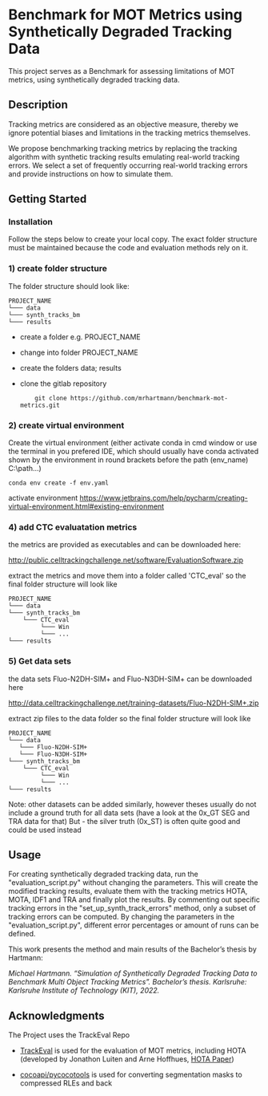 # Benchmark for MOT Metrics using Synthetically Degraded Tracking Data

This project serves as a Benchmark for assessing limitations of MOT metrics, using synthetically degraded tracking data. 


## Description
Tracking metrics are considered as an objective measure, thereby we ignore potential
biases and limitations in the tracking metrics themselves.

We propose benchmarking tracking metrics by replacing the tracking algorithm with synthetic tracking results emulating real-world tracking errors. We select a set of frequently occurring real-world tracking errors and provide instructions
on how to simulate them.


## Getting Started

### Installation

Follow the steps below to create your local copy. The exact folder structure must be maintained because the code and evaluation methods rely on it.

### 1) create folder structure
The folder structure should look like:
```
PROJECT_NAME
└─── data
└─── synth_tracks_bm
└─── results
```
  
- create a folder e.g. PROJECT_NAME
- change into folder PROJECT_NAME
- create the folders data; results
- clone the gitlab repository

          git clone https://github.com/mrhartmann/benchmark-mot-metrics.git


### 2) create virtual environment
Create the virtual environment (either activate conda in cmd window or use the terminal in you prefered IDE, which should usually have conda activated shown by the environment in round brackets before the path 
 (env_name) C:\path\...\)

    conda env create -f env.yaml
    
 activate environment https://www.jetbrains.com/help/pycharm/creating-virtual-environment.html#existing-environment
 
 ### 4) add CTC evaluatation metrics
 the metrics are provided as executables and can be downloaded here: 
    
http://public.celltrackingchallenge.net/software/EvaluationSoftware.zip
 
 extract the metrics and move them into a folder called 'CTC_eval'
 so the final folder structure will look like
 
 ```
PROJECT_NAME
└─── data
└─── synth_tracks_bm
     └─── CTC_eval
          └─── Win
          └─── ...
└─── results
```

### 5) Get data sets
the data sets Fluo-N2DH-SIM+ and Fluo-N3DH-SIM+ can be downloaded here 

http://data.celltrackingchallenge.net/training-datasets/Fluo-N2DH-SIM+.zip

extract zip files to the data folder
 so the final folder structure will look like
 
 ```
PROJECT_NAME
└─── data
    └─── Fluo-N2DH-SIM+
    └─── Fluo-N3DH-SIM+
└─── synth_tracks_bm
     └─── CTC_eval
          └─── Win
          └─── ...
└─── results
```
Note: other datasets can be added similarly, however theses usually do not include a ground truth for all data sets (have a look at the 0x_GT SEG and TRA data for that)
But - the silver truth (0x_ST) is often quite good and could be used instead

## Usage
For creating synthetically degraded tracking data, run the "evaluation_script.py" without changing the parameters.
This will create the modified tracking results, evaluate them with the tracking metrics HOTA, MOTA, IDF1 and TRA and finally plot the results.
By commenting out specific tracking errors in the "set_up_synth_track_errors" method, only a subset of tracking errors can be computed. 
By changing the parameters in the "evaluation_script.py", different error percentages or amount of runs can be defined.


This work presents the method and main results of the Bachelor’s thesis by
Hartmann:

_Michael Hartmann. “Simulation of Synthetically Degraded Tracking
Data to Benchmark Multi Object Tracking Metrics”. Bachelor’s thesis.
Karlsruhe: Karlsruhe Institute of Technology (KIT), 2022._


## Acknowledgments

The Project uses the TrackEval Repo 

* [TrackEval](https://github.com/JonathonLuiten/TrackEval) is used for the evaluation of MOT metrics, including HOTA (developed by Jonathon Luiten and Arne Hoffhues, [HOTA Paper](https://link.springer.com/article/10.1007/s11263-020-01375-2))

* [cocoapi/pycocotools](https://github.com/cocodataset/cocoapi/tree/master/PythonAPI/pycocotool) is used for converting segmentation masks to compressed RLEs and back




